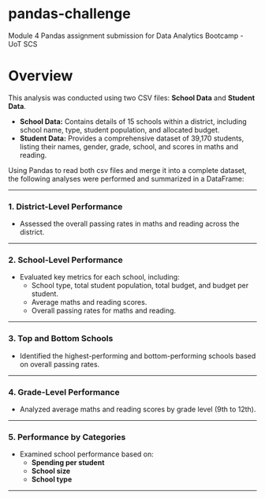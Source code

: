 # pandas-challenge
Module 4 Pandas assignment submission for Data Analytics Bootcamp - UoT SCS
# Overview
This analysis was conducted using two CSV files: **School Data** and **Student Data**.

- **School Data:** Contains details of 15 schools within a district, including school name, type, student population, and allocated budget.
- **Student Data:** Provides a comprehensive dataset of 39,170 students, listing their names, gender, grade, school, and scores in maths and reading.

Using Pandas to read both csv files and merge it into a complete dataset, the following analyses were performed and summarized in a DataFrame:

---

### 1. District-Level Performance
- Assessed the overall passing rates in maths and reading across the district.

---

### 2. School-Level Performance
- Evaluated key metrics for each school, including:
  - School type, total student population, total budget, and budget per student.
  - Average maths and reading scores.
  - Overall passing rates for maths and reading.

---

### 3. Top and Bottom Schools
- Identified the highest-performing and bottom-performing schools based on overall passing rates.

---

### 4. Grade-Level Performance
- Analyzed average maths and reading scores by grade level (9th to 12th).

---

### 5. Performance by Categories
- Examined school performance based on:
  - **Spending per student**
  - **School size**
  - **School type**
---

